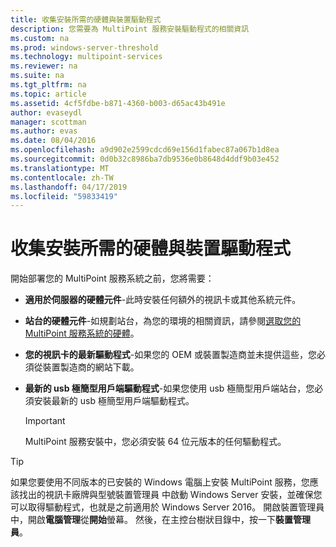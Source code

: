 ```yaml
---
title: 收集安裝所需的硬體與裝置驅動程式
description: 您需要為 MultiPoint 服務安裝驅動程式的相關資訊
ms.custom: na
ms.prod: windows-server-threshold
ms.technology: multipoint-services
ms.reviewer: na
ms.suite: na
ms.tgt_pltfrm: na
ms.topic: article
ms.assetid: 4cf5fdbe-b871-4360-b003-d65ac43b491e
author: evaseydl
manager: scottman
ms.author: evas
ms.date: 08/04/2016
ms.openlocfilehash: a9d902e2599cdcd69e156d1fabec87a067b1d8ea
ms.sourcegitcommit: 0d0b32c8986ba7db9536e0b8648d4ddf9b03e452
ms.translationtype: MT
ms.contentlocale: zh-TW
ms.lasthandoff: 04/17/2019
ms.locfileid: "59833419"
---
```

# <a name="collect-hardware-and-device-drivers-needed-for-the-installation"></a>收集安裝所需的硬體與裝置驅動程式
開始部署您的 MultiPoint 服務系統之前，您將需要：  
  
-   **適用於伺服器的硬體元件**-此時安裝任何額外的視訊卡或其他系統元件。  
  
-   **站台的硬體元件**-如規劃站台，為您的環境的相關資訊，請參閱[選取您的 MultiPoint 服務系統的硬體](Selecting-Hardware-for-Your-MultiPoint-services-System.md)。
-   **您的視訊卡的最新驅動程式**-如果您的 OEM 或裝置製造商並未提供這些，您必須從裝置製造商的網站下載。  
  
-   **最新的 usb 極簡型用戶端驅動程式**-如果您使用 usb 極簡型用戶端站台，您必須安裝最新的 usb 極簡型用戶端驅動程式。  
  
    > [!IMPORTANT]  
    > MultiPoint 服務安裝中，您必須安裝 64 位元版本的任何驅動程式。  
  
> [!TIP]  
> 如果您要使用不同版本的已安裝的 Windows 電腦上安裝 MultiPoint 服務，您應該找出的視訊卡廠牌與型號裝置管理員 中啟動 Windows Server 安裝，並確保您可以取得驅動程式，也就是之前適用於 Windows Server 2016。 開啟裝置管理員 中，開啟**電腦管理**從**開始**螢幕。 然後，在主控台樹狀目錄中，按一下**裝置管理員**。